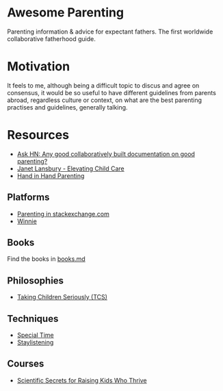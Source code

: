 # Awesome Parenting
Parenting information & advice for expectant fathers. The first worldwide collaborative fatherhood guide.

# Motivation
It feels to me, although being a difficult topic to discus and agree on consensus, it would be so useful to have different guidelines
from parents abroad, regardless culture or context, on what are the best parenting practises and guidelines, generally talking.

# Resources
- [Ask HN: Any good collaboratively built documentation on good parenting?](https://news.ycombinator.com/item?id=17023693)
- [Janet Lansbury - Elevating Child Care](http://www.janetlansbury.com/)
- [Hand in Hand Parenting](https://www.handinhandparenting.org/)

## Platforms
- [Parenting in stackexchange.com](https://parenting.stackexchange.com/)
- [Winnie](https://winnie.com/)

## Books
Find the books in [books.md](https://github.com/davidpelayo/awesome-parenting/blob/master/books.md)

## Philosophies
- [Taking Children Seriously (TCS)](http://fallibleideas.com/taking-children-seriously)

## Techniques
- [Special Time](https://www.handinhandparenting.org/article/how-special-time-makes-children-content/)
- [Staylistening](https://www.handinhandparenting.org/article/what-to-say-during-staylistening/)

## Courses
- [Scientific Secrets for Raising Kids Who Thrive](https://www.thegreatcourses.com/courses/scientific-secrets-for-raising-kids-who-thrive.html)